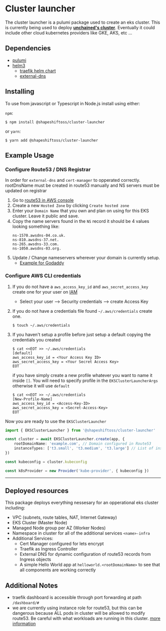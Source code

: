 # Cluster launcher

The cluster launcher is a pulumi package used to create an eks cluster. This is currently being used to deploy **[unchained's cluster](https://github.com/shapeshift/unchained)**. Eventually it could include other cloud kubernetes providers like GKE, AKS, etc ...

## Dependencies

-   [pulumi](https://www.pulumi.com/docs/index.html)
-   [helm3](https://helm.sh/)
    -   [traefik helm chart](https://doc.traefik.io/traefik/getting-started/install-traefik/#use-the-helm-chart)
    -   [external-dns](https://artifacthub.io/packages/helm/bitnami/external-dns)

## Installing

To use from javascript or Typescript in Node.js install using either:

`npm`:

    $ npm install @shapeshiftoss/cluster-launcher

or `yarn`:

    $ yarn add @shapeshiftoss/cluster-launcher

## Example Usage

### Configure Route53 / DNS Registrar

In order for `external-dns` and `cert-manager` to opperated correctly. rootDnsName must be created in route53 manually and NS servers must be updated on registrar

1. Go to [route53 in AWS console](https://console.aws.amazon.com/route53/v2/home#Dashboard)
2. Create a new `Hosted Zone` by clicking `Create hosted zone`
3. Enter your `Domain Name` that you own and plan on using for this EKS cluster. Leave it public and save.
4. Copy the name servers found in the `NS` record it should be 4 values looking something like:
    ```
    ns-1570.awsdns-04.co.uk.
    ns-810.awsdns-37.net.
    ns-265.awsdns-33.com.
    ns-1050.awsdns-03.org.
    ```
5. Update / Change nameservers wherever your domain is currently setup.
    - [Example for Godaddy](https://ph.godaddy.com/help/change-nameservers-for-my-domains-664)

### Configure AWS CLI credentials

1. If you do not have a `aws_access_key_id` and `aws_secret_access_key` create one for your user on [IAM](https://console.aws.amazon.com/iamv2/home?#/users)

    - Select your user --> Security credentials --> create Access Key

2. If you do not have a credentials file found `~/.aws/credentials` create one.
    ```shell
    $ touch ~/.aws/credentials
    ```
3. If you haven't setup a profile before just setup a default copying the credentials you created
    ```shell
    $ cat <<EOT >> ~/.aws/credentials
    [default]
    aws_access_key_id = <Your Access Key ID>
    aws_secret_access_key = <Your Secret Access Key>
    EOT
    ```

    if you have simply create a new profile whatever you want to name it inside `[]`. You will need to specify profile in the `EKSClusterLauncherArgs` otherwise it will use `default`
    ```shell
    $ cat <<EOT >> ~/.aws/credentials
    [New-Profile-Name]
    aws_access_key_id = <Access-Key-ID>
    aws_secret_access_key = <Secret-Access-Key>
    EOT
    ```


Now you are ready to use the `EKSClusterLauncher`

```typescript
import { EKSClusterLauncher } from '@shapeshiftoss/cluster-launcher'

const cluster = await EKSClusterLauncher.create(app, {
    rootDomainName: 'example.com', // Domain configured in Route53
    instanceTypes: ['t3.small', 't3.medium', 't3.large'] // List of instances to be used for worker nodes
})

const kubeconfig = cluster.kubeconfig

const k8sProvider = new Provider('kube-provider', { kubeconfig })
```

---

## Deployed resources

This package deploys everything nessesary for an opperational eks cluster including:

-   VPC (subnets, route tables, NAT, Internet Gateway)
-   EKS Cluster (Master Node)
-   Managed Node group per AZ (Worker Nodes)
-   Namespace in cluster for all of the additional services `<name>-infra`
-   Additional Services:
    -   Cert Manager configured for lets encrypt
    -   Traefik as Ingress Controller
    -   External DNS for dynamic configuration of route53 records from Ingress objects
    -   A simple Hello World app at `helloworld.<rootDomainName>` to see that all components are working correctly

## Additional Notes

-   traefik dashboard is accessible through port forwarding at path `/dashboard/#`
-   we are currently using instance role for route53, but this can be dangerous because ALL pods in cluster will be allowed to modify route53. Be careful with what workloads are running in this cluster. [more information](https://github.com/kubernetes-sigs/external-dns/blob/master/docs/tutorials/aws.md#ec2-instance-role-not-recommended)
